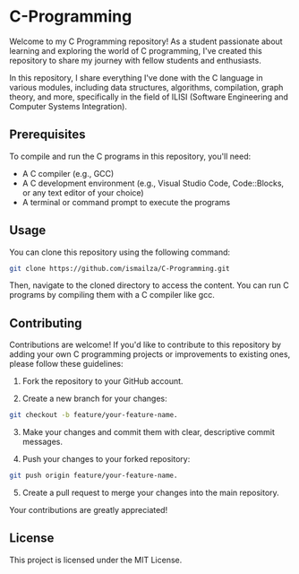 # C-Programming

Welcome to my C Programming repository! As a student passionate about learning and exploring the world of C programming, I've created this repository to share my journey with fellow students and enthusiasts.

In this repository, I share everything I've done with the C language in various modules, including data structures, algorithms, compilation, graph theory, and more, specifically in the field of ILISI (Software Engineering and Computer Systems Integration).

## Prerequisites

To compile and run the C programs in this repository, you'll need:

- A C compiler (e.g., GCC)
- A C development environment (e.g., Visual Studio Code, Code::Blocks, or any text editor of your choice)
- A terminal or command prompt to execute the programs

## Usage

You can clone this repository using the following command:

```bash
git clone https://github.com/ismailza/C-Programming.git
````

Then, navigate to the cloned directory to access the content. You can run C programs by compiling them with a C compiler like gcc.

## Contributing

Contributions are welcome! If you'd like to contribute to this repository by adding your own C programming projects or improvements to existing ones, please follow these guidelines:

1. Fork the repository to your GitHub account.

2. Create a new branch for your changes: 
  ```bash
  git checkout -b feature/your-feature-name.
  ```

3. Make your changes and commit them with clear, descriptive commit messages.
   
4. Push your changes to your forked repository: 
  ```bash 
  git push origin feature/your-feature-name.
  ```

5. Create a pull request to merge your changes into the main repository.

Your contributions are greatly appreciated!

## License
This project is licensed under the MIT License.

